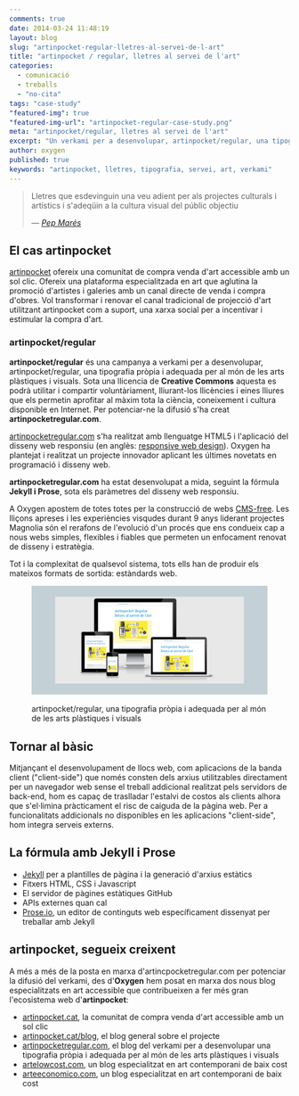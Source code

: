 ```yaml
---
comments: true
date: 2014-03-24 11:48:19
layout: blog
slug: "artinpocket-regular-lletres-al-servei-de-l-art"
title: "artinpocket / regular, lletres al servei de l'art"
categories: 
  - comunicació
  - treballs
  - "no-cita"
tags: "case-study"
"featured-img": true
"featured-img-url": "artinpocket-regular-case-study.png"
meta: "artinpocket/regular, lletres al servei de l'art"
excerpt: "Un verkami per a desenvolupar, artinpocket/regular, una tipografia pròpia i adequada per al món de les arts plàstiques i visuals"
author: oxygen
published: true
keywords: "artinpocket, lletres, tipografia, servei, art, verkami"
---
```



>Lletres que esdevinguin una veu adient per als projectes culturals i artístics i s'adeqüin a la cultura visual del públic objectiu<footer>&mdash; <cite><a href="{{ page.url }}" title="{{ page.title }}">Pep Marés</a></cite></footer>

## El cas artinpocket

[artinpocket](/artipocket-la-comunitat-de-compra-venda-d-art-accessible-amb-un-sol-clic/ "Artinpocket, la comunitat de compra venda d'art accessible amb un sol clic") ofereix una comunitat de compra venda d'art accessible amb un sol clic. Ofereix una plataforma especialitzada en art que aglutina la promoció d'artistes i galeries amb un canal directe de venda i compra d'obres. Vol transformar i renovar el canal tradicional de projecció d'art utilitzant artinpocket com a suport, una xarxa social per a incentivar i estimular la compra d'art.

### artinpocket/regular

**artinpocket/regular** és una campanya a verkami per a desenvolupar, artinpocket/regular, una tipografia pròpia i adequada per al món de les arts plàstiques i visuals. Sota una llicencia de **Creative Commons** aquesta es podrà utilitar i compartir voluntàriament, lliurant-los llicències i eines lliures que els permetin aprofitar al màxim tota la ciència, coneixement i cultura disponible en Internet. Per potenciar-ne la difusió s'ha creat **artinpocketregular.com**.

[artinpocketregular.com](http://www.artinpocketregular.com/ "artinpocket/regular, lletres al servei de l'art") s'ha realitzat amb llenguatge HTML5 i l'aplicació del disseny web responsiu (en anglès: [responsive web design](http://en.wikipedia.org/wiki/Responsive_web_design "Responsive web desgin - Wikipedia the free encyclopedia")). Oxygen ha plantejat i realitzat un projecte innovador aplicant les últimes novetats en programació i disseny web.

**artinpocketregular.com** ha estat desenvolupat a mida, seguint la fórmula **Jekyll i Prose**, sota els paràmetres del disseny web responsiu.

A Oxygen apostem de totes totes per la construcció de webs [CMS-free](/oxygen-un-web-cms-free/). Les lliçons apreses i les experiències visqudes durant 9 anys liderant projectes Magnolia són el rerafons de l'evolució d'un procés que ens condueix cap a nous webs simples, flexibles i fiables que permeten un enfocament renovat de disseny i estratègia.

Tot i la complexitat de qualsevol sistema, tots ells han de produir els mateixos formats de sortida: estàndards web.

<figure class="hidden-xs hidden-sm ox_animate_when_almost_visible ox_right-to-left"><img src="/assets/img/artinpocket-regular-full-width-snapshot.png" /><figcaption><p>artinpocket/regular, una tipografia pròpia i adequada per al món de les arts plàstiques i visuals</p></figcaption></figure>

## Tornar al bàsic

Mitjançant el desenvolupament de llocs web, com aplicacions de la banda client ("client-side") que només consten dels arxius utilitzables directament per un navegador web sense el treball addicional realitzat pels servidors de back-end, hom es capaç de traslladar l'estalvi de costos als clients alhora que s'el·limina pràcticament el risc de caiguda de la pàgina web. Per a funcionalitats addicionals no disponibles en les aplicacions "client-side", hom integra serveis externs.

## La fórmula amb Jekyll i Prose

- [Jekyll](http://jekyllrb.com/ "Jekyll &bull; Simple, blog-aware, static sites") per a plantilles de pàgina i la generació d'arxius estàtics
- Fitxers HTML, CSS i Javascript
- El servidor de pàgines estàtiques GitHub
- APIs externes quan cal
- [Prose.io](http://prose.io/ "Prose &middot; A Content Editor for GitHub"), un editor de continguts web específicament dissenyat per treballar amb Jekyll

## artinpocket, segueix creixent

A més a més de la posta en marxa d'artincpocketregular.com per potenciar la difusió del verkami, des d'**Oxygen** hem posat en marxa dos nous blog especialitzats en art accessible que contribueixen a fer més gran l'ecosistema web d'**artinpocket**:

- [artinpocket.cat](http://www.artinpocket.cat/), la comunitat de compra venda d'art accessible amb un sol clic
- [artinpocket.cat/blog](http://www.artinpocket.cat/blog/), el blog general sobre el projecte
- [artinpocketregular.com](http://www.artinpocketregular.com/), el blog del verkami per a desenvolupar una tipografia pròpia i adequada per al món de les arts plàstiques i visuals
- [artelowcost.com](http://www.artelowcost.com/), un blog especialitzat en art contemporani de baix cost
- [arteeconomico.com](http://www.arteeconomico.com/), un blog especialitzat en art contemporani de baix cost